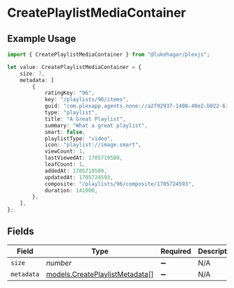 # CreatePlaylistMediaContainer

## Example Usage

```typescript
import { CreatePlaylistMediaContainer } from "@lukehagar/plexjs";

let value: CreatePlaylistMediaContainer = {
    size: 7,
    metadata: [
        {
            ratingKey: "96",
            key: "/playlists/96/items",
            guid: "com.plexapp.agents.none://a2f92937-1408-40e2-b022-63a8a9377e55",
            type: "playlist",
            title: "A Great Playlist",
            summary: "What a great playlist",
            smart: false,
            playlistType: "video",
            icon: "playlist://image.smart",
            viewCount: 1,
            lastViewedAt: 1705719589,
            leafCount: 1,
            addedAt: 1705719589,
            updatedAt: 1705724593,
            composite: "/playlists/96/composite/1705724593",
            duration: 141000,
        },
    ],
};
```

## Fields

| Field                                                                  | Type                                                                   | Required                                                               | Description                                                            | Example                                                                |
| ---------------------------------------------------------------------- | ---------------------------------------------------------------------- | ---------------------------------------------------------------------- | ---------------------------------------------------------------------- | ---------------------------------------------------------------------- |
| `size`                                                                 | *number*                                                               | :heavy_minus_sign:                                                     | N/A                                                                    | 7                                                                      |
| `metadata`                                                             | [models.CreatePlaylistMetadata](../models/createplaylistmetadata.md)[] | :heavy_minus_sign:                                                     | N/A                                                                    |                                                                        |